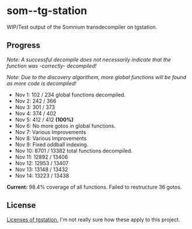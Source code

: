 # som--tg-station
WIP/Test output of the Somnium transdecompiler on tgstation.

## Progress
*Note: A successful decompile does not necessarily indicate that the function was -correctly- decompiled!*

*Note: Due to the discovery algorithem, more global functions will be found as more code is decompiled!*

- Nov 1: 102 / 234 global functions decompiled.
- Nov 2: 242 / 366
- Nov 3: 301 / 373
- Nov 4: 374 / 402
- Nov 5: 412 / 412 **(100%)**
- Nov 6: No more gotos in global functions.
- Nov 7: Various Improvements
- Nov 8: Various Improvements
- Nov 9: Fixed oddball indexing.
- Nov 10: 8701 / 13382 total functions decompiled.
- Nov 11: 12892 / 13406
- Nov 12: 12953 / 13407
- Nov 13: 13148 / 13432
- Nov 14: 13223 / 13438

**Current:** 98.4% coverage of all functions. Failed to restructure 36 gotos.

## License
[Licenses of tgstation.](https://github.com/somnium13/-tg-station#license) I'm not really sure how these apply to this project.
